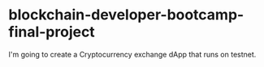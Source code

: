 # blockchain-developer-bootcamp-final-project
I'm going to create a Cryptocurrency exchange dApp that runs on testnet.
